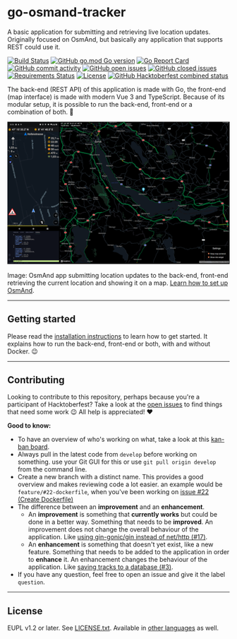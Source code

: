 # go-osmand-tracker

A basic application for submitting and retrieving live location updates. Originally focused on OsmAnd, but basically any application that supports REST could use it.

[![Build Status](https://travis-ci.org/ricardobalk/go-osmand-tracker.svg?branch=master)](https://travis-ci.org/ricardobalk/go-osmand-tracker)
[![GitHub go.mod Go version](https://img.shields.io/github/go-mod/go-version/ricardobalk/go-osmand-tracker?color=%2300aa00)](./go.mod)
[![Go Report Card](https://goreportcard.com/badge/github.com/ricardobalk/go-osmand-tracker)](https://goreportcard.com/report/github.com/ricardobalk/go-osmand-tracker)
[![GitHub commit activity](https://img.shields.io/github/commit-activity/y/ricardobalk/go-osmand-tracker?color=%2300aa00)](https://github.com/ricardobalk/go-osmand-tracker/graphs/commit-activity)
[![GitHub open issues](https://img.shields.io/github/issues/ricardobalk/go-osmand-tracker)](https://github.com/ricardobalk/go-osmand-tracker/issues?q=is%3Aopen+is%3Aissue)
[![GitHub closed issues](https://img.shields.io/github/issues-closed/ricardobalk/go-osmand-tracker?color=%2300aa00)](https://github.com/ricardobalk/go-osmand-tracker/issues?q=is%3Aissue+is%3Aclosed)
[![Requirements Status](https://requires.io/github/ricardobalk/go-osmand-tracker/requirements.svg?branch=master)](https://requires.io/github/ricardobalk/go-osmand-tracker/requirements/?branch=master)
[![License](https://img.shields.io/github/license/ricardobalk/go-osmand-tracker?color=%2300aa00)](./LICENSE.txt)
[![GitHub Hacktoberfest combined status](https://img.shields.io/github/hacktoberfest/2020/ricardobalk/go-osmand-tracker)](https://github.com/ricardobalk/go-osmand-tracker/issues?q=is%3Aopen+is%3Aissue+label%3Ahacktoberfest)


The back-end (REST API) of this application is made with Go, the front-end (map interface) is made with modern Vue 3 and TypeScript. Because of its modular setup, it is possible to run the back-end, front-end or a combination of both. :tada:

![OsmAnd with activated live tracking and the corresponding console output from go-osmand-tracker](./docs/tracking-example.png)

Image: OsmAnd app submitting location updates to the back-end, front-end retrieving the current location and showing it on a map. [Learn how to set up OsmAnd][OsmAnd Documentation].

---

## Getting started

Please read the [installation instructions](./docs/Installation) to learn how to get started. It explains how to run the back-end, front-end or both, with and without Docker. :wink:

---

## Contributing

Looking to contribute to this repository, perhaps because you're a participant of Hacktoberfest? Take a look at the [open issues][] to find things that need some work :wink: All help is appreciated! :heart:

**Good to know:**

- To have an overview of who's working on what, take a look at this [kan-ban board][].
- Always pull in the latest code from `develop` before working on something.
  use your Git GUI for this or use `git pull origin develop` from the command line.
- Create a new branch with a distinct name. This provides a good overview and makes reviewing code a lot easier.
  an example would be `feature/#22-dockerfile`, when you've been working on [issue #22 (Create Dockerfile)](https://github.com/ricardobalk/go-osmand-tracker/issues/22)
- The difference between an **improvement** and an **enhancement**.
  - An **improvement** is something that **currently works** but could be done in a better way. Something that needs to be **improved**. An improvement does not change the overall behaviour of the application. Like [using gin-gonic/gin instead of net/http (#17)](https://github.com/ricardobalk/go-osmand-tracker/pull/17).
  - An **enhancement** is something that doesn't yet exist, like a new feature. Something that needs to be added to the application in order to **enhance** it. An enhancement changes the behaviour of the application. Like [saving tracks to a database (#3)](https://github.com/ricardobalk/go-osmand-tracker/issues/3).
- If you have any question, feel free to open an issue and give it the label `question`.

---

## License

EUPL v1.2 or later. See [LICENSE.txt](LICENSE.txt). Available in [other languages](./EUPL) as well.

[open issues]: https://github.com/ricardobalk/go-osmand-tracker/issues "Open issues of go-osmand-tracker"
[kan-ban board]: https://github.com/ricardobalk/go-osmand-tracker/projects/1 "Who's working on what?"

[OsmAnd documentation]: ./docs/OsmAnd/README.md "How to set up OsmAnd"